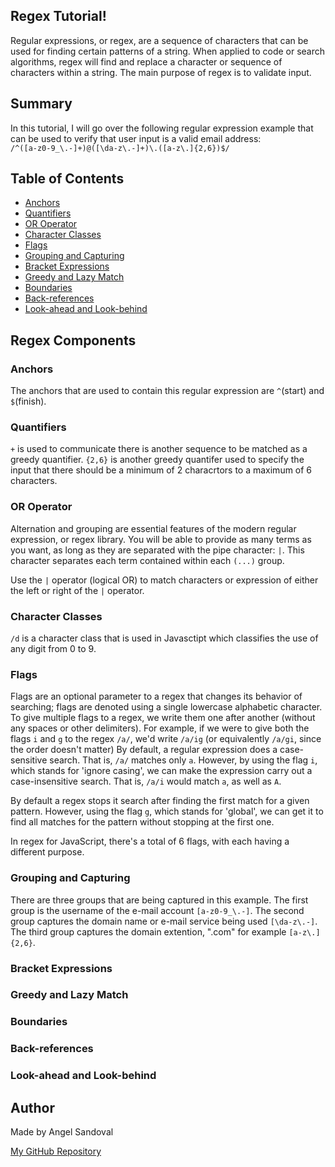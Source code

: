 ## Regex Tutorial!

Regular expressions, or regex, are a sequence of characters that can be used for finding certain patterns of a string.  When applied to code or search algorithms, regex will find and replace a character or sequence of characters within a string.  The main purpose of regex is to validate input.

## Summary

In this tutorial, I will go over the following regular expression example that can be used to verify that user input is a valid email address:
</br> ```/^([a-z0-9_\.-]+)@([\da-z\.-]+)\.([a-z\.]{2,6})$/```

## Table of Contents

- [Anchors](#anchors)
- [Quantifiers](#quantifiers)
- [OR Operator](#or-operator)
- [Character Classes](#character-classes)
- [Flags](#flags)
- [Grouping and Capturing](#grouping-and-capturing)
- [Bracket Expressions](#bracket-expressions)
- [Greedy and Lazy Match](#greedy-and-lazy-match)
- [Boundaries](#boundaries)
- [Back-references](#back-references)
- [Look-ahead and Look-behind](#look-ahead-and-look-behind)

## Regex Components

### Anchors

The anchors that are used to contain this regular expression are ```^```(start) and ```$```(finish).

### Quantifiers

```+``` is used to communicate there is another sequence to be matched as a greedy quantifier. ```{2,6}``` is another greedy quantifer used to specify the input that there should be a minimum of 2 characrtors to a maximum of 6 characters.

### OR Operator

Alternation and grouping are essential features of the modern regular expression, or regex library. You will be able to provide as many terms as you want, as long as they are separated with the pipe character: ```|```. This character separates each term contained within each ```(...)``` group.

Use the ```|``` operator (logical OR) to match characters or expression of either the left or right of the ```|``` operator.

### Character Classes

```/d``` is a character class that is used in Javasctipt which classifies the use of any digit from 0 to 9.

### Flags

Flags are an optional parameter to a regex that changes its behavior of searching; flags are denoted using a single lowercase alphabetic character. To give multiple flags to a regex, we write them one after another (without any spaces or other delimiters). For example, if we were to give both the flags ```i``` and ```g``` to the regex ```/a/```, we'd write ```/a/ig``` (or equivalently ```/a/gi```, since the order doesn't matter) By default, a regular expression does a case-sensitive search. That is, ```/a/``` matches only ```a```. However, by using the flag ```i```, which stands for 'ignore casing', we can make the expression carry out a case-insensitive search. That is, ```/a/i``` would match ```a```, as well as ```A```.

By default a regex stops it search after finding the first match for a given pattern. However, using the flag ```g```, which stands for 'global', we can get it to find all matches for the pattern without stopping at the first one.

In regex for JavaScript, there's a total of 6 flags, with each having a different purpose.

### Grouping and Capturing

There are three groups that are being captured in this example. The first group is the username of the e-mail account ```[a-z0-9_\.-]```. The second group captures the domain name or e-mail service being used ```[\da-z\.-]```.  The third group captures the domain extention, ".com" for example ```[a-z\.]{2,6}```.

### Bracket Expressions



### Greedy and Lazy Match

### Boundaries

### Back-references

### Look-ahead and Look-behind

## Author

Made by Angel Sandoval

<a href="https://github.com/angel3510">My GitHub Repository</a>